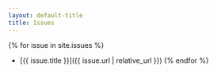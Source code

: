 ```yaml
---
layout: default-title
title: Issues
---
```


{% for issue in site.issues %}

- [{{ issue.title }}]({{ issue.url | relative_url }}) {% endfor %}
